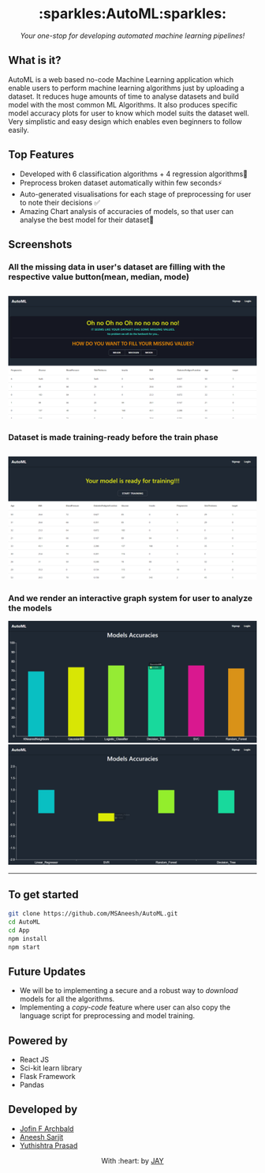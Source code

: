 <h1 align="center">:sparkles:AutoML:sparkles:</h1>
<p align="center"><i align="center">Your one-stop for developing automated machine learning pipelines!</i></p>

## What is it?
AutoML is a web based no-code Machine Learning application which enable users to perform machine learning algorithms just by uploading a
dataset. It reduces huge amounts of time to analyse datasets and build model with the most common ML Algorithms. 
It also produces specific model accuracy plots for user to know which model suits the dataset well. 
Very simplistic and easy design which enables even beginners to follow easily.

## Top Features
- Developed with 6 classification algorithms + 4 regression algorithms🚨
- Preprocess broken dataset automatically within few seconds⚡️
- Auto-generated visualisations for each stage of preprocessing for user to note their decisions ✅
- Amazing Chart analysis of accuracies of models, so that user can analyse the best model for their dataset📝

## Screenshots
### All the missing data in  user's dataset are filling with the respective value button(mean, median, mode)
![alt text](https://github.com/JAY2335/AutoML/blob/main/media/Missingvalues.PNG)
------
### Dataset is made training-ready before the train phase
![alt text](https://github.com/JAY2335/AutoML/blob/main/media/ProcessedData.PNG)
------
### And we render an interactive graph system for user to analyze the models
![alt text](https://github.com/JAY2335/AutoML/blob/main/media/Classification.PNG)
![alt text](https://github.com/JAY2335/AutoML/blob/main/media/Regression.PNG)
  
------

## To get started
```bash
git clone https://github.com/MSAneesh/AutoML.git
cd AutoML
cd App
npm install
npm start
```

## Future Updates
- We will be to implementing a secure and a robust way to *download* models for all the algorithms.
- Implementing a *copy-code* feature where user can also copy the  language script for preprocessing and model training.

## Powered by
- React JS
- Sci-kit learn library
- Flask Framework
- Pandas

## Developed by
- [Jofin F Archbald](https://github.com/j0fiN)
- [Aneesh Sarjit](https://github.com/MSAneesh)
- [Yuthishtra Prasad](https://github.com/Yuthish)




<p align="center">
	With :heart: by <a href="https://github.com/JAY2335" target="_blank">JAY</a>
</p>
